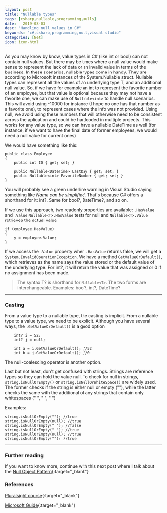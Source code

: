 ```yaml
---
layout: post
title: "Nullable types"
tags: [csharp,nullable,programming,nulls]
date:   2019-08-03
desc: "Handling null values in C#"
keywords: "c#,csharp,programming,null,visual studio"
categories: [Net]
icon: icon-html
---
```


As you may know by know, value types in C# (like int or bool) can not contain null values. But there may be times where a null value would make sense to represent the lack of data or an invalid value in terms of the business.
In these scenarios, nullable types come in handy. They are according to Microsoft instances of the System.Nullable<T> struct. Nullable types can represent all the values of an underlying type T, and an additional null value. 
So, if we have for example an int to represent the favorite number of an employee, but that value is optional because they may not have a favorite one, we can make use of `Nullable<int>` to handle null scenarios. This will avoid using -10000 for instance (I hope no one has that number as a favorite one), to represent cases where the info was not provided. Using null, we avoid using these numbers that will otherwise need to be consistent across the aplication and could be hardcoded in multiple projects. This works for any value type, so we can have a nullable DateTime as well (for instance, if we want to have the final date of former employees, we would need a null value for current ones)

We would have something like this:

```
public class Employee 
{
	public int ID { get; set; }

	public Nullable<DateTime> LastDay { get; set; }
	public Nullable<int> FavoriteNumber { get; set; }
}
```

You will probably see a green underline warning in Visual Studio saying something like _Name can be simplified_.
That's because C# offers a shorthand for it: int?. Same for bool?, DateTime?, and so on.

If we use this approach, two readonly properties are available: `.HasValue` and `.Value`
`Nullable<T>.HasValue` tests for null and `Nullable<T>.Value` retrieves the actual value

```
if (employee.HasValue) 
{
	y = employee.Value;
}
```

If we access the `.Value` property when `.HasValue` returns false, we will get a `System.InvalidOperationException`.
We have a method `GetValueOrDefault()`, which retrieves as the name says the value stored or the default value of the underlying type. For int?, it will return the value that was assigned or 0 if no assignment has been made.

> The syntax T? is shorthand for `Nullable<T>`. The two forms are interchangeable.
> Examples: bool?, int?, DateTime?

***

### Casting

From a value type to a nullable type, the casting is implicit.
From a nullable type to a value type, we need to be explicit. Although you have several ways, the `.GetValueOrDefault()` is a good option

```
	int? i = 52;
	int? j = null;
		
	int a = i.GetValueOrDefault(); //52
	int b = j.GetValueOrDefault(); //0
```

The null-coalescing operator is another option.

Last but not least, don't get confused with strings. Strings are reference types so they can hold the value null.
To check for null in strings, `string.isNullOrEmpty()` or `string.isNullOrWhiteSpace()` are widely used. The former checks if the string is either null or empty (""), while the latter checks the same with the additional of any strings that contain only whitespaces ("  ", " ",  "    ")

Examples:

```
string.isNullOrEmpty(""); //true
string.isNullOrEmpty(null); //true
string.isNullOrEmpty(" "); //false
string.isNullOrEmpty(" "); //true
string.isNullOrEmpty(null); //true
string.isNullOrEmpty(""); //true
```

***

### Further reading

If you want to know more, continue with this next post where I talk about the [Null Object Pattern](https://cpique.github.io/2019/08/03/Null-Object-Pattern/){:target="_blank"}

### References

[Pluralsight course](https://app.pluralsight.com/library/courses/csharp-nulls-working/table-of-contents){:target="_blank"}

[Microsoft Guide](https://docs.microsoft.com/en-us/dotnet/csharp/programming-guide/nullable-types/){:target="_blank"}



